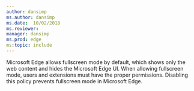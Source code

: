 ```yaml
---
author: dansimp
ms.author: dansimp
ms.date:  10/02/2018
ms.reviewer: 
manager: dansimp
ms.prod: edge
ms:topic: include
---
```


Microsoft Edge allows fullscreen mode by default, which shows only the web content and hides the Microsoft Edge UI. When allowing fullscreen mode, users and extensions must have the proper permissions. Disabling this policy prevents fullscreen mode in Microsoft Edge. 

